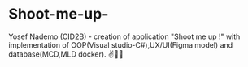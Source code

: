 # Shoot-me-up-
Yosef Nademo (CID2B) - creation of application "Shoot me up !" with implementation of OOP(Visual studio-C#),UX/UI(Figma model) and database(MCD,MLD docker).
✌🐱‍💻
